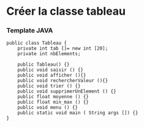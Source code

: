 # Créer la classe tableau

### Template JAVA

	public class Tableau {
		private int tab []= new int [20];
		private int nbElements;

		public Tableau() {}
		public void saisir () {}
		public void afficher (){}
		public void rechercherValeur (){}
		public void trier () {}
		public void supprimerUnElement () {}
		public float moyenne () {}
		public float min_max () {}
		public void menu () {}
		public static void main ( String args []) {}
	}